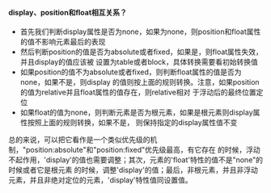 #### display、position和float相互关系？

* 首先我们判断display属性是否为none，如果为none，则position和float属性的值不影响元素最后的表现
* 然后判断position的值是否为absolute或者fixed，如果是，则float属性失效，并且display的值应该被 设置为table或者block，具体转换需要看初始转换值
* 如果position的值不为absolute或者fixed，则判断float属性的值是否为none，如果不是，则display 的值则按上面的规则转换。注意，如果position的值为relative并且float属性的值存在，则relative相对 于浮动后的最终位置定位
* 如果float的值为none，则判断元素是否为根元素，如果是根元素则display属性按照上面的规则转换，如果不是， 则保持指定的display属性值不变

总的来说，可以把它看作是一个类似优先级的机制，"position\:absolute"和"position\:fixed"优先级最高，有它存在 的时候，浮动不起作用，'display'的值也需要调整；其次，元素的'float'特性的值不是"none"的时候或者它是根元素 的时候，调整'display'的值；最后，非根元素，并且非浮动元素，并且非绝对定位的元素，'display'特性值同设置值。